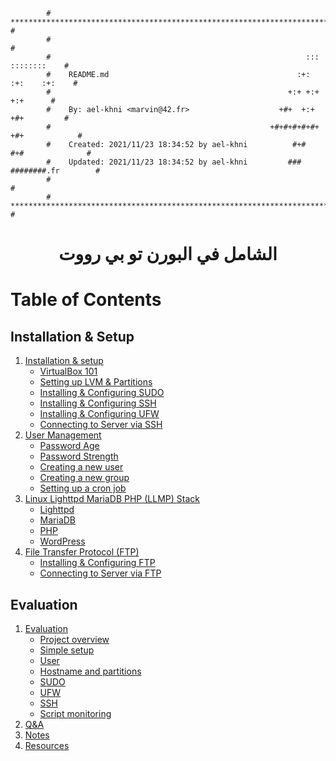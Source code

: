 ```
		# **************************************************************************** #
		#                                                                              #
		#                                                         :::      ::::::::    #
		#    README.md                                          :+:      :+:    :+:    #
		#                                                     +:+ +:+         +:+      #
		#    By: ael-khni <marvin@42.fr>                    +#+  +:+       +#+         #
		#                                                 +#+#+#+#+#+   +#+            #
		#    Created: 2021/11/23 18:34:52 by ael-khni          #+#    #+#              #
		#    Updated: 2021/11/23 18:34:52 by ael-khni         ###   ########.fr        #
		#                                                                              #
		# **************************************************************************** #
```
<h1 align="center">
	الشامل في البورن تو بي رووت 
</h1>

# Table of Contents

## Installation & Setup

1. [Installation & setup](https://github.com/achrafelkhnissi/1337/blob/master/42curses/Born2beRoot/Installation_and_setup.md)
	- [VirtualBox 101](https://github.com/achrafelkhnissi/1337/blob/master/42curses/Born2beRoot/Installation_and_setup.md#virtualbox-101)
	- [Setting up LVM & Partitions](https://github.com/achrafelkhnissi/1337/blob/master/42curses/Born2beRoot/Installation_and_setup.md#born2beroot)
	- [Installing & Configuring SUDO](https://github.com/achrafelkhnissi/1337/blob/master/42curses/Born2beRoot/Installation_and_setup.md#sudo)
	- [Installing & Configuring SSH](https://github.com/achrafelkhnissi/1337/blob/master/42curses/Born2beRoot/Installation_and_setup.md#ssh)
	- [Installing & Configuring UFW](https://github.com/achrafelkhnissi/1337/blob/master/42curses/Born2beRoot/Installation_and_setup.md#ufw)
	- [Connecting to Server via SSH](https://github.com/achrafelkhnissi/1337/blob/master/42curses/Born2beRoot/Installation_and_setup.md#connecting-to-server-via-ssh)
2. [User Management](https://github.com/achrafelkhnissi/1337/blob/master/42curses/Born2beRoot/Installation_and_setup.md#user-management)
	- [Password Age](https://github.com/achrafelkhnissi/1337/blob/master/42curses/Born2beRoot/Installation_and_setup.md#password-age)
	- [Password Strength](https://github.com/achrafelkhnissi/1337/blob/master/42curses/Born2beRoot/Installation_and_setup.md#password-strength)
	- [Creating a new user](https://github.com/achrafelkhnissi/1337/blob/master/42curses/Born2beRoot/Installation_and_setup.md#creating-a-new-user)
	- [Creating a new group](https://github.com/achrafelkhnissi/1337/blob/master/42curses/Born2beRoot/Installation_and_setup.md#creating-a-new-group)
	- [Setting up a cron job](https://github.com/achrafelkhnissi/1337/blob/master/42curses/Born2beRoot/Installation_and_setup.md#setting-up-a-cron-job)
3. [Linux Lighttpd MariaDB PHP (LLMP) Stack](https://github.com/achrafelkhnissi/1337/blob/master/42curses/Born2beRoot/Installation_and_setup.md#linux-lighttpd-mariadb-php-llmp-stack)
	- [Lighttpd](https://github.com/achrafelkhnissi/1337/blob/master/42curses/Born2beRoot/Installation_and_setup.md#lighttpd)
	- [MariaDB](https://github.com/achrafelkhnissi/1337/blob/master/42curses/Born2beRoot/Installation_and_setup.md#mariadb)
	- [PHP](https://github.com/achrafelkhnissi/1337/blob/master/42curses/Born2beRoot/Installation_and_setup.md#php)
	- [WordPress](https://github.com/achrafelkhnissi/1337/blob/master/42curses/Born2beRoot/Installation_and_setup.md#wordpress)
4. [File Transfer Protocol (FTP)](https://github.com/achrafelkhnissi/1337/blob/master/42curses/Born2beRoot/Installation_and_setup.md#file-transfer-protocol-ftp)
	- [Installing & Configuring FTP](https://github.com/achrafelkhnissi/1337/blob/master/42curses/Born2beRoot/Installation_and_setup.md#installing--configuring-ftp)
	- [Connecting to Server via FTP](https://github.com/achrafelkhnissi/1337/blob/master/42curses/Born2beRoot/Installation_and_setup.md#connecting-to-server-via-ftp)

## Evaluation

1. [Evaluation](https://github.com/achrafelkhnissi/1337/blob/master/42curses/Born2beRoot/evaluation.md#evaluation)
	- [Project overview](https://github.com/achrafelkhnissi/1337/blob/master/42curses/Born2beRoot/evaluation.md#project-overview)
	- [Simple setup](https://github.com/achrafelkhnissi/1337/blob/master/42curses/Born2beRoot/evaluation.md#simple-setup)
	- [User](https://github.com/achrafelkhnissi/1337/blob/master/42curses/Born2beRoot/evaluation.md#user)
	- [Hostname and partitions](https://github.com/achrafelkhnissi/1337/blob/master/42curses/Born2beRoot/evaluation.md#hostname-and-partitions)
	- [SUDO](https://github.com/achrafelkhnissi/1337/blob/master/42curses/Born2beRoot/evaluation.md#sudo)
	- [UFW](https://github.com/achrafelkhnissi/1337/blob/master/42curses/Born2beRoot/evaluation.md#ufw)
	- [SSH](https://github.com/achrafelkhnissi/1337/blob/master/42curses/Born2beRoot/evaluation.md#ssh)
	- [Script monitoring](https://github.com/achrafelkhnissi/1337/blob/master/42curses/Born2beRoot/evaluation.md#script-monitoring)
2. [Q&A](https://github.com/achrafelkhnissi/1337/blob/master/42curses/Born2beRoot/evaluation.md#q&a)
2. [Notes](https://github.com/achrafelkhnissi/1337/blob/master/42curses/Born2beRoot/evaluation.md#notes)
2. [Resources](https://github.com/achrafelkhnissi/1337/blob/master/42curses/Born2beRoot/evaluation.md#resources)

